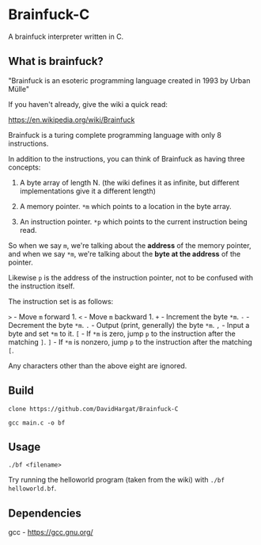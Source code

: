 # Brainfuck-C

A brainfuck interpreter written in C.

## What is brainfuck?

"Brainfuck is an esoteric programming language created in 1993 by Urban Mülle"

If you haven't already, give the wiki a quick read:

https://en.wikipedia.org/wiki/Brainfuck

Brainfuck is a turing complete programming language with only 8 instructions.

In addition to the instructions, you can think of Brainfuck as having three concepts:

1. A byte array of length N. (the wiki defines it as infinite, but different implementations give it a different length)

2. A memory pointer. `*m` which points to a location in the byte array.

3. An instruction pointer. `*p` which points to the current instruction being read.

So when we say `m`, we're talking about the **address** of the memory pointer,
and when we say `*m`, we're talking about the **byte at the address** of the pointer.

Likewise `p` is the address of the instruction pointer, not to be confused with the instruction itself.

The instruction set is as follows:

`>` - Move `m` forward 1.
`<` - Move `m` backward 1.
`+` - Increment the byte `*m`.
`-` - Decrement the byte `*m`.
`.` - Output (print, generally) the byte `*m`.
`,` - Input a byte and set `*m` to it.
`[` - If `*m` is zero, jump `p` to the instruction after the matching `]`.
`]` - If `*m` is nonzero, jump `p` to the instruction after the matching `[`.

Any characters other than the above eight are ignored.

## Build

`clone https://github.com/DavidHargat/Brainfuck-C`

`gcc main.c -o bf`

## Usage

`./bf <filename>`

Try running the helloworld program (taken from the wiki) with `./bf helloworld.bf`.

## Dependencies

gcc - https://gcc.gnu.org/

